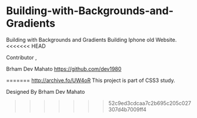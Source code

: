 # Building-with-Backgrounds-and-Gradients
Building with Backgrounds and Gradients
Building Iphone old Website.
<<<<<<< HEAD

Contributor ,

Brham Dev Mahato https://github.com/dev1980

=======
http://archive.fo/UW4oR
This project is part of CSS3 study.

Designed By 
Brham Dev Mahato
>>>>>>> 52c9ed3cdcaa7c2b695c205c027307d4b7009ff4
